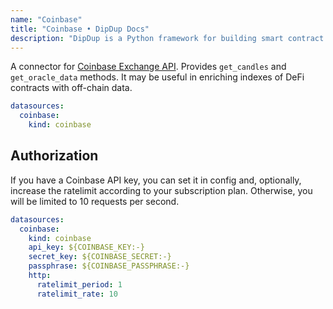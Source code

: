 ```yaml
---
name: "Coinbase"
title: "Coinbase • DipDup Docs"
description: "DipDup is a Python framework for building smart contract indexers. It helps developers focus on business logic instead of writing a boilerplate to store and serve data."
---
```


A connector for [Coinbase Exchange API](https://docs.cloud.coinbase.com/exchange/docs/welcome). Provides `get_candles` and `get_oracle_data` methods. It may be useful in enriching indexes of DeFi contracts with off-chain data.

```yaml
datasources:
  coinbase:
    kind: coinbase
```

## Authorization

If you have a Coinbase API key, you can set it in config and, optionally, increase the ratelimit according to your subscription plan. Otherwise, you will be limited to 10 requests per second.

```yaml
datasources:
  coinbase:
    kind: coinbase
    api_key: ${COINBASE_KEY:-}
    secret_key: ${COINBASE_SECRET:-}
    passphrase: ${COINBASE_PASSPHRASE:-}
    http:
      ratelimit_period: 1
      ratelimit_rate: 10
```
